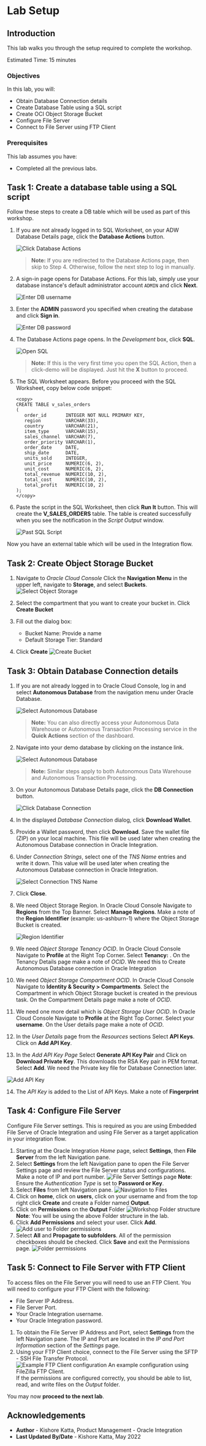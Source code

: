 # Lab Setup

## Introduction

This lab walks you through the setup required to complete the workshop.

Estimated Time: 15 minutes

### Objectives
In this lab, you will:
- Obtain Database Connection details
- Create Database Table using a SQL script
- Create OCI Object Storage Bucket
- Configure File Server
- Connect to File Server using FTP Client


### Prerequisites
This lab assumes you have:
- Completed all the previous labs.


## Task 1: Create a database table using a SQL script
Follow these steps to create a DB table which will be used as part of this workshop.

1.  If you are not already logged in to SQL Worksheet, on your ADW Database Details page, click the **Database Actions** button.

    ![Click Database Actions](images/click-database-actions.png)

    > **Note:** If you are redirected to the Database Actions page, then skip to Step 4. Otherwise, follow the next step to log in manually.  

2. A sign-in page opens for Database Actions. For this lab, simply use your database instance's default administrator account `ADMIN` and click **Next**.

   ![Enter DB username](images/enter-username.png)

3.  Enter the **ADMIN** password you specified when creating the database and click **Sign in**.

    ![Enter DB password](images/enter-password.png)

4. The Database Actions page opens. In the *Development* box, click **SQL**.

    ![Open SQL](images/open-sql.png)

    > **Note:** If this is the very first time you open the SQL Action, then a click-demo will be displayed. Just hit the **X** button to proceed.

5. The SQL Worksheet appears. Before you proceed with the SQL Worksheet, copy below code snippet:
    ```
    <copy>
    CREATE TABLE v_sales_orders
    (
       order_id       INTEGER NOT NULL PRIMARY KEY,
       region         VARCHAR(33),
       country        VARCHAR(21),
       item_type      VARCHAR(15),
       sales_channel  VARCHAR(7),
       order_priority VARCHAR(1),
       order_date     DATE,
       ship_date      DATE,
       units_sold     INTEGER,
       unit_price     NUMERIC(6, 2),
       unit_cost      NUMERIC(6, 2),
       total_revenue  NUMERIC(10, 2),
       total_cost     NUMERIC(10, 2),
       total_profit   NUMERIC(10, 2)
    );
    </copy>
    ```

6. Paste the script in the SQL Worksheet, then click **Run It** button. This will create the **V\_SALES\_ORDERS** table. The table is created successfully when you see the notification in the *Script Output* window.

    ![Past SQL Script](images/paste-run-sql-script.png)

Now you have an external table which will be used in the Integration flow.

## Task 2: Create Object Storage Bucket

1.  Navigate to *Oracle Cloud Console* Click the **Navigation Menu** in the upper left, navigate to **Storage**, and select **Buckets**.
    ![Select Object Storage](https://oracle-livelabs.github.io/common/images/console/storage-buckets.png)

2.  Select the compartment that you want to create your bucket in.
    Click **Create Bucket**

3.  Fill out the dialog box:
      - Bucket Name: Provide a name
      - Default Storage Tier: Standard

4.  Click **Create**
    ![Create Bucket](images/bucket-details.png)

## Task 3: Obtain Database Connection details
1. If you are not already logged in to Oracle Cloud Console, log in and select **Autonomous Database** from the navigation menu under Oracle Database.

    ![Select Autonomous Database](images/adb-navigation.png)

    > **Note:** You can also directly access your Autonomous Data Warehouse or Autonomous Transaction Processing service in the **Quick Actions** section of the dashboard.

2. Navigate into your demo database by clicking on the instance link.

    ![Select Autonomous Database](images/select-adb-instance.png)

    > **Note:** Similar steps apply to both Autonomous Data Warehouse and Autonomous Transaction Processing.

3.  On your Autonomous Database Details page, click the **DB Connection** button.

    ![Click Database Connection](images/click-database-connection.png)

4. In the displayed *Database Connection* dialog, click **Download Wallet**.

5. Provide a Wallet password, then click **Download**. Save the wallet file (ZIP) on your local machine. This file will be used later when creating the Autonomous Database connection in Oracle Integration.

6. Under *Connection Strings*, select one of the *TNS Name* entries and write it down. This value will be used later when creating the Autonomous Database connection in Oracle Integration.

    ![Select Connection TNS Name](images/database-connection-tnsname.png)

7. Click **Close**.

8.  We need Object Storage Region. In Oracle Cloud Console Navigate to **Regions** from the Top Banner. Select **Manage Regions**. Make a note of the **Region Identifier** (example: us-ashburn-1) where the Object Storage Bucket is created.

    ![Region Identifier](images/region-identifier.png)

9.  We need *Object Storage Tenancy OCID*. In Oracle Cloud Console Navigate to **Profile** at the Right Top Corner. Select **Tenancy:<your-tenant-id>** . On the Tenancy Details page make a note of *OCID*. We need this to Create Autonomous Database connection in Oracle Integration

10.  We need *Object Storage Compartment OCID*. In Oracle Cloud Console Navigate to **Identity & Security > Compartments**. Select the Compartment in which Object Storage bucket is created in the previous task. On the Compartment Details page make a note of *OCID*.

11. We need one more detail which is *Object Storage User OCID*. In Oracle Cloud Console Navigate to **Profile** at the Right Top Corner. Select your **username**. On the User details page make a note of *OCID*.

12. In the *User Details* page from the *Resources* sections Select **API Keys**. Click on **Add API Key**.

13. In the *Add API Key Page* Select **Generate API Key Pair** and Click on **Download Private Key**. This downloads the RSA Key pair in PEM format. Select **Add**. We need the Private key file for Database Connection later.

![Add API Key](images/add-api-key.png)

14. The *API Key* is added to the List of API Keys. Make a note of **Fingerprint**

## Task 4: Configure File Server

Configure File Server settings. This is required as you are using Embedded File Serve of Oracle Integration and using File Server as a target application in your integration flow.

1. Starting at the Oracle Integration *Home* page, select **Settings**, then **File Server** from the left Navigation pane.
2. Select **Settings** from the left Navigation pane to open the File Server Settings page and review the File Server status and configurations. Make a note of IP and port number.
![File Server Settings page](images/file-server-settings.png)
**Note**: Ensure the *Authentication Type* is set to **Password or Key**.
3. Select **Files** from left Navigation pane.
![Navigation to Files](images/file-server-files1.png)
4. Click on **home**, click on **users**, click on your username and from the top right click **Create** and create a Folder named **Output**.
5. Click on **Permissions** on the **Output** Folder
![Workshop Folder structure](images/fs-permissions.png)
**Note**: You will be using the above Folder structure in the lab.
10. Click **Add Permissions** and select your user. Click **Add**.
![Add user to Folder permissions](images/user-permissions-1.png)
11. Select **All** and **Propagate to subfolders**. All of the permission checkboxes should be checked. Click **Save** and exit the Permissions page.
![Folder permissions](images/user-permissions1-1.png)

## Task 5: Connect to File Server with FTP Client

To access files on the File Server you will need to use an FTP Client. You will need to configure your FTP Client with the following:

* File Server IP Address.
* File Server Port.
* Your Oracle Integration username.
* Your Oracle Integration password.

1. To obtain the File Server IP Address and Port, select **Settings** from the left Navigation pane. The IP and Port are located in the *IP and Port Information* section of the *Settings* page.
2. Using your FTP Client choice, connect to the File Server using the SFTP - SSH File Transfer Protocol.  
![Example FTP Client configuration](images/ftpclient1.png)
An example configuration using FileZilla FTP Client.  
If the permissions are configured correctly, you should be able to list, read, and write files on the *Output* folder.


You may now **proceed to the next lab**.


## Acknowledgements
* **Author** - Kishore Katta, Product Management - Oracle Integration
* **Last Updated By/Date** - Kishore Katta, May 2022
